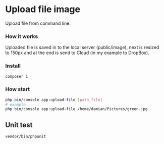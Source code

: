 # Upload file image

Upload file from command line. 

### How it works

Uploaded file is saved in to the local server (public/image), next is resized to 150px and at the end is send to Cloud (in my example to DropBox).

### Install

```bash
composer i
```

### How start

```bash
php bin/console app:upload-file [path_file]
# example
php bin/console app:upload-file /home/damian/Pictures/green.jpg
```

## Unit test

```bash
vendor/bin/phpunit
```



